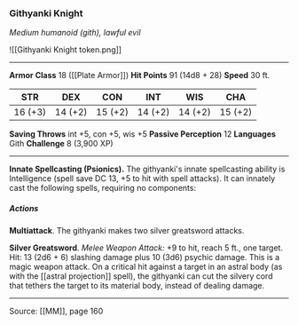 ### Githyanki Knight
_Medium humanoid (gith), lawful evil_

![[Githyanki Knight token.png]]




---

**Armor Class** 18 ([[Plate Armor]])
**Hit Points** 91 (14d8 + 28)
**Speed** 30 ft.

| STR     | DEX     | CON     | INT     | WIS     | CHA     |
|---------|---------|---------|---------|---------|---------|
| 16 (+3) | 14 (+2) | 15 (+2) | 14 (+2) | 14 (+2) | 15 (+2) |

**Saving Throws** int +5, con +5, wis +5
**Passive Perception** 12
**Languages** Gith
**Challenge** 8 (3,900 XP)

---

**Innate Spellcasting (Psionics).** The githyanki's innate spellcasting ability is Intelligence (spell save DC 13, +5 to hit with spell attacks). It can innately cast the following spells, requiring no components:

##### Actions
**Multiattack**. The githyanki makes two silver greatsword attacks.

**Silver Greatsword**. _Melee Weapon Attack:_ +9 to hit, reach 5 ft., one target. Hit: 13 (2d6 + 6) slashing damage plus 10 (3d6) psychic damage. This is a magic weapon attack. On a critical hit against a target in an astral body (as with the [[astral projection]] spell), the githyanki can cut the silvery cord that tethers the target to its material body, instead of dealing damage.


---

Source: [[MM]], page 160